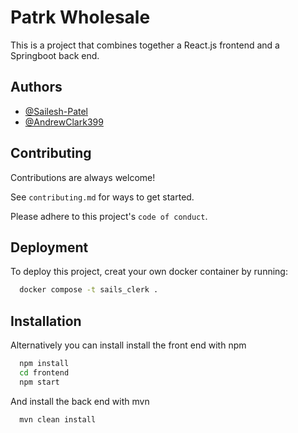 
# Patrk Wholesale

This is a project that combines together a React.js frontend and a Springboot back end.




## Authors

- [@Sailesh-Patel](https://www.github.com/Sailesh-Patel)
- [@AndrewClark399](https://www.github.com/AndrewClark399)


## Contributing

Contributions are always welcome!

See `contributing.md` for ways to get started.

Please adhere to this project's `code of conduct`.


## Deployment

To deploy this project, creat your own docker container by running:

```bash
  docker compose -t sails_clerk .
```


## Installation

Alternatively you can install install the front end with npm

```bash
  npm install 
  cd frontend
  npm start
```

And install the back end with mvn

```bash
  mvn clean install 

```
    
